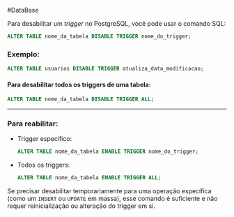 #DataBase

Para desabilitar um _trigger_ no PostgreSQL, você pode usar o comando SQL:

```sql
ALTER TABLE nome_da_tabela DISABLE TRIGGER nome_do_trigger;
```

### Exemplo:

```sql
ALTER TABLE usuarios DISABLE TRIGGER atualiza_data_modificacao;
```

#### Para desabilitar **todos** os triggers de uma tabela:

```sql
ALTER TABLE nome_da_tabela DISABLE TRIGGER ALL;
```

---

### Para reabilitar:

- Trigger específico:
    
    ```sql
    ALTER TABLE nome_da_tabela ENABLE TRIGGER nome_do_trigger;
    ```
    
- Todos os triggers:
    
    ```sql
    ALTER TABLE nome_da_tabela ENABLE TRIGGER ALL;
    ```
    

Se precisar desabilitar temporariamente para uma operação específica (como um `INSERT` ou `UPDATE` em massa), esse comando é suficiente e não requer reinicialização ou alteração do trigger em si.